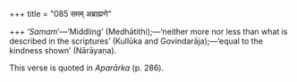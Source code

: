 +++
title = "085 समम् अब्राह्मणे"

+++
‘*Samam*’—‘Middling’ (Medhātithi);—‘neither more nor less than what is
described in the scriptures’ (Kullūka and Govindarāja);—‘equal to the
kindness shown’ (Nārāyaṇa).

This verse is quoted in *Aparārka* (p. 286).


